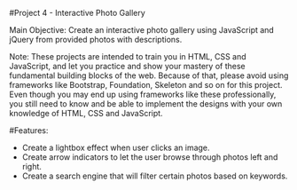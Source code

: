 #Project 4 - Interactive Photo Gallery

Main Objective:  Create an interactive photo gallery using JavaScript and jQuery from provided photos with descriptions.

Note: These projects are intended to train you in HTML, CSS and JavaScript, and let you practice and show your mastery of these fundamental building blocks of the web. Because of that, please avoid using frameworks like Bootstrap, Foundation, Skeleton and so on for this project. Even though you may end up using frameworks like these professionally, you still need to know and be able to implement the designs with your own knowledge of HTML, CSS and JavaScript.

#Features:

- Create a lightbox effect when user clicks an image.
- Create arrow indicators to let the user browse through photos left and right.
- Create a search engine that will filter certain photos based on keywords.